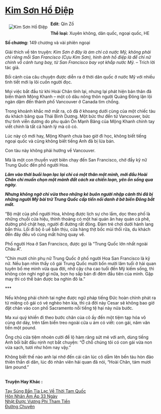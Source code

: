 <a href="https://utruyen.com/truyen/kim-son-ho-diep/18797/" title="Kim Sơn Hồ Điệp"><h1>Kim Sơn Hồ Điệp</h1></a><div style="display:table"><img align="right" style="float: left; padding: 10px;" src="https://utruyen.com/images/story/200x260/kim-son-ho-diep.jpg" alt="Kim Sơn Hồ Điệp"><b>Edit</b>: Qin Zồ<p></p><b>Thể loại:</b> Xuyên không, dân quốc, ngoại quốc, HE<p></p><b>Số chương:</b> 149 chương và vài phiên ngoại<p></p>Giải thích về tên truyện: <em>Kim Sơn ở đây là ám chỉ cả nước Mỹ, không phải chỉ riêng mỗi San Francisco (Cựu Kim Sơn), hình ảnh hồ điệp là để chỉ nữ chính vỗ cánh tung bay, từ San Francisco bay vọt khắp nước Mỹ. </em>– Trích lời tác giả.<p></p>Bối cảnh của câu chuyện được diễn ra ở thời dân quốc ở nước Mỹ với nhiều tình tiết mới lạ lôi cuốn người đọc.<p></p>Mọi việc bắt đầu từ khi Hoài Chân tỉnh lại, nhưng lại phát hiện bản thân đã biến thành Mộng Khanh – một cô dâu nông thôn người Quảng Đông lặn lội ngàn dặm đến thành phố Vancouver ở Canada tìm chồng.<p></p>Trong khoảnh khắc mở mắt ra, cô đã ở khoang dưới cùng của một chiếc tàu du khách băng qua Thái Bình Dương. Một bức thư đến từ Vancouver, bức thư tình viễn dương do phu quân Ôn Mạnh Băng của Mộng Khanh chính tay viết chính là tất cả hành lý mà cô có.<p></p>Lúc này cô mới hay, Mộng Khanh chưa bao giờ đi học, không biết tiếng ngoại quốc và cũng không biết tiếng Anh đã bị lừa bán.<p></p>Con tàu này không phải hướng về Vancouver.<p></p>Mà là một con thuyền vượt biên chạy đến San Francisco, chở đầy kỹ nữ Trung Quốc đến phố người Hoa.<p></p>***<p></p>Lâm vào thời buổi loạn lạc lại chỉ có một thân một mình, mới đầu Hoài Chân chỉ muốn chọn một mảnh đất cách xa chiến loạn, yên ổn sống qua ngày.<p></p>Nhưng không ngờ chỉ vừa theo những kẻ buôn người nhập cảnh thì đã bị những người Mỹ bài trừ Trung Quốc cấp tiến nổi danh ở bờ biển Đông bắt mất.<p></p>***<p></p>“Bộ mặt của phố người Hoa, không được lịch sự cho lắm, dọc theo phố là những chuỗi cửa hiệu, thỉnh thoảng có một hai quán ăn hay quán cà phê, đường phố chật hẹp, người đi đường rất đông. Đám trẻ chơi dưới hành lang bẩn thỉu. Lối đi bộ ô uế bẩn thịu, cửa hàng thịt bốc mùi thối rữa, du khách đến đây đều vô cùng mất hứng quay về.<p></p>Phố người Hoa ở San Francisco, được gọi là “Trung Quốc lớn nhất ngoài Châu Á”.<p></p>“Chín mươi chín phụ nữ Trung Quốc ở phố người Hoa San Francisco là kỹ nữ. Nếu bạn nhìn thấy cô gái Trung Quốc mười bốn mười lăm tuổi ở hải quan tuyên bố mẹ mình vừa qua đời, nhờ cậy cha cao tuổi đến Mỹ kiếm sống, thì không còn nghi ngờ gì nữa, bọn họ sắp bán đi đêm đầu tiên của mình. Gặp may thì có thể bán được ba nghìn đô la.”<p></p>***<p></p>Nếu không phải chính tai nghe được ngữ pháp tiếng Đức hoàn chỉnh phát ra từ miệng cô gái có vẻ nghèo hèn kia, thì cả đời này Cesar sẽ không bao giờ đặt chân vào con phố Sacramento nổi tiếng tệ hại này nửa bước.<p></p>Ma xui quỷ khiến đi theo bước chân của cô ấy đến một tiệm tạp hóa vô cùng dơ dáy, trên tấm biển treo ngoài cửa u ám có viết: con gái, năm văn tiền một pound.<p></p>Ông chủ cửa tiệm nhoẻn cười để lộ hàm răng sứt mẻ với anh, dùng tiếng Anh bồi bắt đầu nịnh nọt bắt chuyện: “Ở chỗ chúng tôi có con gái vừa non vừa sạch, tươi như hôm nay vậy.”<p></p>Không biết thế nào anh lại nhớ đến cái cân lúc cô dẫm lên bến tàu hòn đảo thiên thần di dân, lúc đó nhân viên hải quan đã nói, “Hoài Chân, tám mươi lăm pound.”</div><p><br><b>Truyện Hay Khác :</b></p><a href="https://utruyen.com/truyen/tay-sung-ban-tia-lac-ve-thoi-tam-quoc/17816/" alt="Tay Súng Bắn Tỉa Lạc Về Thời Tam Quốc">Tay Súng Bắn Tỉa Lạc Về Thời Tam Quốc</a><br/><a href="https://www.flickr.com/photos/184340401@N07/48770094291/" alt="Hôn Nhân Ấm Áp 33 Ngày">Hôn Nhân Ấm Áp 33 Ngày</a><br/><a href="https://github.com/quanluxury/ngontinhhot/tree/master/truyenhay/19131/" alt="Nhặt Được Vương Phi Tham Tiền">Nhặt Được Vương Phi Tham Tiền</a><br/><a href="https://github.com/quanluxury/ngontinhhot/tree/master/truyenhay/20867/" alt="Đường Chuyên">Đường Chuyên</a><br/>